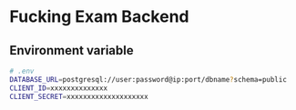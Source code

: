 # Fucking Exam Backend

## Environment variable

```bash
# .env
DATABASE_URL=postgresql://user:password@ip:port/dbname?schema=public
CLIENT_ID=xxxxxxxxxxxxxx
CLIENT_SECRET=xxxxxxxxxxxxxxxxxxxx
```
